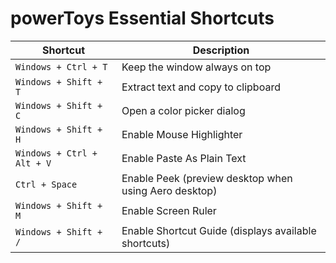 # powerToys Essential Shortcuts

| Shortcut                   | Description                                           |
| -------------------------- | ----------------------------------------------------- |
| `Windows + Ctrl + T`       | Keep the window always on top                         |
| `Windows + Shift + T`      | Extract text and copy to clipboard                    |
| `Windows + Shift + C`      | Open a color picker dialog                            |
| `Windows + Shift + H`      | Enable Mouse Highlighter                              |
| `Windows + Ctrl + Alt + V` | Enable Paste As Plain Text                            |
| `Ctrl + Space`             | Enable Peek (preview desktop when using Aero desktop) |
| `Windows + Shift + M`      | Enable Screen Ruler                                   |
| `Windows + Shift + /`      | Enable Shortcut Guide (displays available shortcuts)  |
